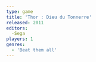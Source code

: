 ```yaml
---
type: game
title: 'Thor : Dieu du Tonnerre'
released: 2011
editors: 
  -Sega
players: 1
genres:
  - 'Beat them all'
---
```

